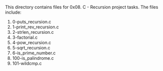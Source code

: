 This directory contains files for 0x08. C - Recursion project tasks. The files include:
1. 0-puts_recursion.c
2. 1-print_rev_recursion.c
3. 2-strlen_recursion.c
4. 3-factorial.c
5. 4-pow_recursion.c
6. 5-sqrt_recursion.c
7. 6-is_prime_number.c
8. 100-is_palindrome.c
9. 101-wildcmp.c
